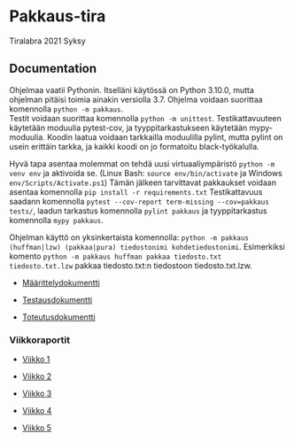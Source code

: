 # Pakkaus-tira

Tiralabra 2021 Syksy

## Documentation

Ohjelmaa vaatii Pythonin. Itselläni käytössä on Python 3.10.0, mutta ohjelman pitäisi toimia ainakin versiolla 3.7. Ohjelma voidaan suorittaa komennolla `python -m pakkaus`.  
Testit voidaan suorittaa komennolla `python -m unittest`. Testikattavuuteen käytetään moduulia pytest-cov, ja tyyppitarkastukseen käytetään mypy-moduulia. Koodin laatua voidaan tarkkailla moduulilla pylint, mutta pylint on usein erittäin tarkka, ja kaikki koodi on jo formatoitu black-työkalulla.

Hyvä tapa asentaa molemmat on tehdä uusi virtuaaliympäristö `python -m venv env` ja aktivoida se. (Linux Bash: `source env/bin/activate` ja Windows `env/Scripts/Activate.ps1`) Tämän jälkeen tarvittavat pakkaukset voidaan asentaa komennolla `pip install -r requirements.txt`
Testikattavuus saadann komennolla `pytest --cov-report term-missing --cov=pakkaus tests/`, laadun tarkastus komennolla `pylint pakkaus` ja tyyppitarkastus komennolla `mypy pakkaus`.

Ohjelman käyttö on yksinkertaista komennolla: `python -m pakkaus (huffman|lzw) (pakkaa|pura) tiedostonimi kohdetiedostonimi`. Esimerkiksi komento `python -m pakkaus huffman pakkaa tiedosto.txt tiedosto.txt.lzw` pakkaa tiedosto.txt:n tiedostoon tiedosto.txt.lzw.

- [Määrittelydokumentti](docs/määrittelydokumentti.md)

- [Testausdokumentti](docs/testausdokumentti.md)

- [Toteutusdokumentti](docs/toteutusdokumentti.md)

<!-- - Käyttöohje -->

### Viikkoraportit

- [Viikko 1](docs/vk1_raportti.md)

- [Viikko 2](docs/vk2_raportti.md)

- [Viikko 3](docs/vk3_raportti.md)

- [Viikko 4](docs/vk4_raportti.md)

- [Viikko 5](docs/vk5_raportti.md)
